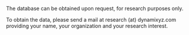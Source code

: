 

The database can be obtained upon request, for research purposes only.

To obtain the data, please send a mail at research (at) dynamixyz.com providing your name, your organization and your research interest.

 

